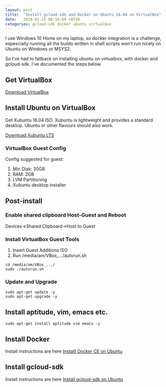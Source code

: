 ```yaml
---
layout: post
title:  "Install gcloud-sdk and Docker on Ubuntu 16.04 on VirtualBox"
date:   2018-02-15 08:56:00 +0530
categories: gcloud-sdk docker ubuntu virtualbox
---
```


I use Windows 10 Home on my laptop, so docker integration is a challenge, espescially running all the builds written in shell scripts won't run nicely on Ubuntu on Windows or MSYS2.

So I've had to fallback on installing ubuntu on virtualbox, with docker and gcloud-sdk. I've documented the steps below.

## Get VirtualBox

[Download VirtualBox](https://www.virtualbox.org/wiki/Downloads)

## Install Ubuntu on VirtualBox

Get Xubuntu 16.04 ISO. Xubuntu is lightweight and provides a standard desktop. Ubuntu or other flavours should also work.

[Download Xubuntu LTS](https://xubuntu.org/download#lts)

### VirtualBox Guest Config

Config suggested for guest:
1. Min Disk: 30GB
2. RAM: 2GB
3. LVM Partitioning
4. Xubuntu desktop installer

## Post-install

### Enable shared clipboard Host-Guest and Reboot

Devices->Shared Clipboard->Host to Guest

### Install VirtualBox Guest Tools
1. Insert Guest Additions ISO
2. Run /media/am/VBox_.../autorun.sh

```
cd /media/am/VBox_.../
sudo ./autorun.sh
```

### Update and Upgrade
```
sudo apt-get update -y
sudo apt-get upgrade -y
```

## Install aptitude, vim, emacs etc.
```
sudo apt-get install aptitude vim emacs -y
```

## Install Docker
Install instructions are here [Installl Docker CE on Ubuntu](https://docs.docker.com/install/linux/docker-ce/ubuntu/)

## Install gcloud-sdk
Install instructions are here [Install gcloud-sdk on Ubuntu](https://cloud.google.com/sdk/docs/quickstart-debian-ubuntu)
